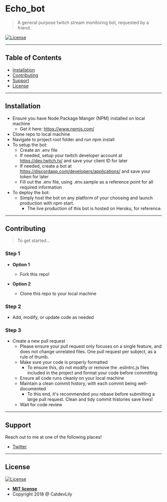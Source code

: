 # Echo_bot

> A general purpose twitch stream monitoring bot, requested by a friend.

[![License](http://img.shields.io/:license-mit-blue.svg?style=flat-square)](http://badges.mit-license.org)

---

## Table of Contents

- [Installation](#installation)
- [Contributing](#contributing)
- [Support](#support)
- [License](#license)

---

## Installation

- Ensure you have Node Package Manger (NPM) installed on local machine
  - Get it here: https://www.npmjs.com/
- Clone repo to local machine
- Navigate to project root folder and run npm install
- To setup the bot:
  - Create an .env file
  - If needed, setup your twitch developer account at https://dev.twitch.tv/ and save your client ID for later
  - If needed, create a bot at https://discordapp.com/developers/applications/ and save your token for later
  - Fill out the .env file, using .env.sample as a reference point for all required information
- To deploy the bot:
  - Simply host the bot on any platform of your choosing and launch production with npm start.
    - The live production of this bot is hosted on Heroku, for reference.

---

## Contributing

> To get started...

### Step 1

- **Option 1**

  - Fork this repo!

- **Option 2**
  - Clone this repo to your local machine

### Step 2

- Add, modify, or update code as needed

### Step 3

- Create a new pull request
  - Please ensure your pull request only focuses on a single feature, and does not change unrelated files. One pull request per subject, as a rule of thumb.
  - Make sure your code is properly formatted
    - To ensure this, do not modify or remove the .eslintrc.js files included in the project and format your code before committing
  - Ensure all code runs cleanly on your local machine
  - Maintain a clean commit history, with each commit being well-documented
    - To this end, it's recommended you rebase before submitting a large pull request. Clean and tidy commit histories save lives!
  - Wait for code review

---

## Support

Reach out to me at one of the following places!

- [Twitter](https://twitter.com/CatdevLily)

---

## License

[![License](http://img.shields.io/:license-mit-blue.svg?style=flat-square)](http://badges.mit-license.org)

- **[MIT license](http://opensource.org/licenses/mit-license.php)**
- Copyright 2018 @ CatdevLily
